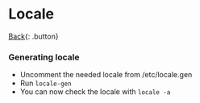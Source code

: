 # Locale

[Back](../index.md#unix){: .button}

### Generating locale

- Uncomment the needed locale from /etc/locale.gen
- Run `locale-gen`
- You can now check the locale with `locale -a`

